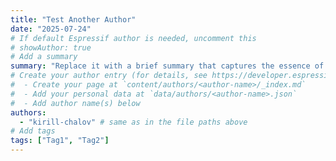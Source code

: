 ```yaml
---
title: "Test Another Author"
date: "2025-07-24"
# If default Espressif author is needed, uncomment this
# showAuthor: true
# Add a summary
summary: "Replace it with a brief summary that captures the essence of (1) what the article is about and (2) how the reader will benefit from reading it. For examples, check other article summaries."
# Create your author entry (for details, see https://developer.espressif.com/pages/contribution-guide/writing-content/#add-youself-as-an-author)
#  - Create your page at `content/authors/<author-name>/_index.md`
#  - Add your personal data at `data/authors/<author-name>.json`
#  - Add author name(s) below
authors:
  - "kirill-chalov" # same as in the file paths above
# Add tags
tags: ["Tag1", "Tag2"]
---
```

